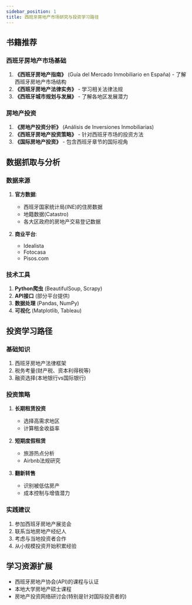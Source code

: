 ```yaml
---
sidebar_position: 1
title: 西班牙房地产市场研究与投资学习路径
---
```


## 书籍推荐

### 西班牙房地产市场基础
1. **《西班牙房地产指南》** (Guía del Mercado Inmobiliario en España) - 了解西班牙房地产市场结构
2. **《西班牙房地产法律实务》** - 学习相关法律法规
3. **《西班牙城市规划与发展》** - 了解各地区发展潜力

### 房地产投资
1. **《房地产投资分析》** (Análisis de Inversiones Inmobiliarias)
2. **《西班牙房地产投资策略》** - 针对西班牙市场的投资方法
3. **《国际房地产投资》** - 包含西班牙章节的国际视角

## 数据抓取与分析

### 数据来源
1. **官方数据**:
   - 西班牙国家统计局(INE)的住房数据
   - 地籍数据(Catastro)
   - 各大区政府的房地产交易登记数据

2. **商业平台**:
   - Idealista
   - Fotocasa
   - Pisos.com

### 技术工具
1. **Python爬虫** (BeautifulSoup, Scrapy)
2. **API接口** (部分平台提供)
3. **数据处理** (Pandas, NumPy)
4. **可视化** (Matplotlib, Tableau)

## 投资学习路径

### 基础知识
1. 西班牙房地产法律框架
2. 税务考量(财产税、资本利得税等)
3. 融资选择(本地银行vs国际银行)

### 投资策略
1. **长期租赁投资**
   - 选择高需求地区
   - 计算租金收益率
   
2. **短期度假租赁**
   - 旅游热点分析
   - Airbnb法规研究

3. **翻新转售**
   - 识别被低估房产
   - 成本控制与增值潜力

### 实践建议
1. 参加西班牙房地产展览会
2. 联系当地房地产经纪人
3. 考虑与当地投资者合作
4. 从小规模投资开始积累经验

## 学习资源扩展
- 西班牙房地产协会(API)的课程与认证
- 本地大学房地产硕士课程
- 房地产投资网络研讨会(特别是针对国际投资者的)
